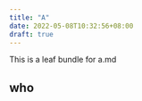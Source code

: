 ```yaml
---
title: "A"
date: 2022-05-08T10:32:56+08:00
draft: true
---
```


This is a leaf bundle for a.md

## who
